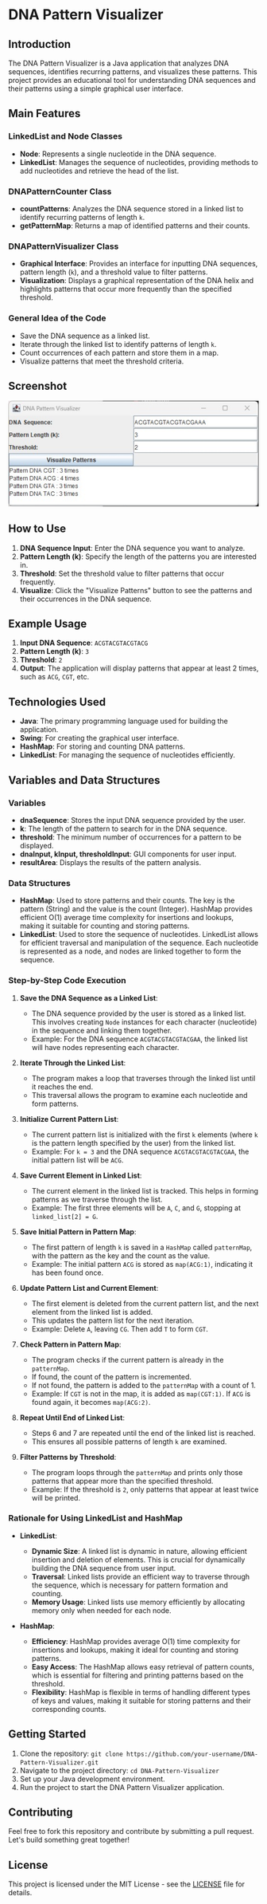 # DNA Pattern Visualizer

## Introduction
The DNA Pattern Visualizer is a Java application that analyzes DNA sequences, identifies recurring patterns, and visualizes these patterns. This project provides an educational tool for understanding DNA sequences and their patterns using a simple graphical user interface.

## Main Features
### LinkedList and Node Classes
- **Node**: Represents a single nucleotide in the DNA sequence.
- **LinkedList**: Manages the sequence of nucleotides, providing methods to add nucleotides and retrieve the head of the list.

### DNAPatternCounter Class
- **countPatterns**: Analyzes the DNA sequence stored in a linked list to identify recurring patterns of length `k`.
- **getPatternMap**: Returns a map of identified patterns and their counts.

### DNAPatternVisualizer Class
- **Graphical Interface**: Provides an interface for inputting DNA sequences, pattern length (`k`), and a threshold value to filter patterns.
- **Visualization**: Displays a graphical representation of the DNA helix and highlights patterns that occur more frequently than the specified threshold.

### General Idea of the Code
- Save the DNA sequence as a linked list.
- Iterate through the linked list to identify patterns of length `k`.
- Count occurrences of each pattern and store them in a map.
- Visualize patterns that meet the threshold criteria.

## Screenshot
![DNA Pattern Visualization](DNA_Pattern_Count_visualisation/Screenshot/DNA_Patern_Visualisation.jpg)

## How to Use
1. **DNA Sequence Input**: Enter the DNA sequence you want to analyze.
2. **Pattern Length (k)**: Specify the length of the patterns you are interested in.
3. **Threshold**: Set the threshold value to filter patterns that occur frequently.
4. **Visualize**: Click the "Visualize Patterns" button to see the patterns and their occurrences in the DNA sequence.

## Example Usage
1. **Input DNA Sequence**: `ACGTACGTACGTACG`
2. **Pattern Length (k)**: `3`
3. **Threshold**: `2`
4. **Output**: The application will display patterns that appear at least 2 times, such as `ACG`, `CGT`, etc.

## Technologies Used
- **Java**: The primary programming language used for building the application.
- **Swing**: For creating the graphical user interface.
- **HashMap**: For storing and counting DNA patterns.
- **LinkedList**: For managing the sequence of nucleotides efficiently.

## Variables and Data Structures
### Variables
- **dnaSequence**: Stores the input DNA sequence provided by the user.
- **k**: The length of the pattern to search for in the DNA sequence.
- **threshold**: The minimum number of occurrences for a pattern to be displayed.
- **dnaInput, kInput, thresholdInput**: GUI components for user input.
- **resultArea**: Displays the results of the pattern analysis.

### Data Structures
- **HashMap**: Used to store patterns and their counts. The key is the pattern (String) and the value is the count (Integer). HashMap provides efficient O(1) average time complexity for insertions and lookups, making it suitable for counting and storing patterns.
- **LinkedList**: Used to store the sequence of nucleotides. LinkedList allows for efficient traversal and manipulation of the sequence. Each nucleotide is represented as a node, and nodes are linked together to form the sequence.




### Step-by-Step Code Execution

1. **Save the DNA Sequence as a Linked List**:
    - The DNA sequence provided by the user is stored as a linked list. This involves creating `Node` instances for each character (nucleotide) in the sequence and linking them together.
    - Example: For the DNA sequence `ACGTACGTACGTACGAA`, the linked list will have nodes representing each character.

2. **Iterate Through the Linked List**:
    - The program makes a loop that traverses through the linked list until it reaches the end.
    - This traversal allows the program to examine each nucleotide and form patterns.

3. **Initialize Current Pattern List**:
    - The current pattern list is initialized with the first `k` elements (where `k` is the pattern length specified by the user) from the linked list.
    - Example: For `k = 3` and the DNA sequence `ACGTACGTACGTACGAA`, the initial pattern list will be `ACG`.

4. **Save Current Element in Linked List**:
    - The current element in the linked list is tracked. This helps in forming patterns as we traverse through the list.
    - Example: The first three elements will be `A`, `C`, and `G`, stopping at `linked_list[2] = G`.

5. **Save Initial Pattern in Pattern Map**:
    - The first pattern of length `k` is saved in a `HashMap` called `patternMap`, with the pattern as the key and the count as the value.
    - Example: The initial pattern `ACG` is stored as `map(ACG:1)`, indicating it has been found once.

6. **Update Pattern List and Current Element**:
    - The first element is deleted from the current pattern list, and the next element from the linked list is added.
    - This updates the pattern list for the next iteration.
    - Example: Delete `A`, leaving `CG`. Then add `T` to form `CGT`.

7. **Check Pattern in Pattern Map**:
    - The program checks if the current pattern is already in the `patternMap`.
    - If found, the count of the pattern is incremented.
    - If not found, the pattern is added to the `patternMap` with a count of 1.
    - Example: If `CGT` is not in the map, it is added as `map(CGT:1)`. If `ACG` is found again, it becomes `map(ACG:2)`.

8. **Repeat Until End of Linked List**:
    - Steps 6 and 7 are repeated until the end of the linked list is reached.
    - This ensures all possible patterns of length `k` are examined.

9. **Filter Patterns by Threshold**:
    - The program loops through the `patternMap` and prints only those patterns that appear more than the specified threshold.
    - Example: If the threshold is `2`, only patterns that appear at least twice will be printed.

### Rationale for Using LinkedList and HashMap

- **LinkedList**: 
    - **Dynamic Size**: A linked list is dynamic in nature, allowing efficient insertion and deletion of elements. This is crucial for dynamically building the DNA sequence from user input.
    - **Traversal**: Linked lists provide an efficient way to traverse through the sequence, which is necessary for pattern formation and counting.
    - **Memory Usage**: Linked lists use memory efficiently by allocating memory only when needed for each node.

- **HashMap**: 
    - **Efficiency**: HashMap provides average O(1) time complexity for insertions and lookups, making it ideal for counting and storing patterns.
    - **Easy Access**: The HashMap allows easy retrieval of pattern counts, which is essential for filtering and printing patterns based on the threshold.
    - **Flexibility**: HashMap is flexible in terms of handling different types of keys and values, making it suitable for storing patterns and their corresponding counts.


## Getting Started
1. Clone the repository: `git clone https://github.com/your-username/DNA-Pattern-Visualizer.git`
2. Navigate to the project directory: `cd DNA-Pattern-Visualizer`
3. Set up your Java development environment.
4. Run the project to start the DNA Pattern Visualizer application.

## Contributing
Feel free to fork this repository and contribute by submitting a pull request. Let's build something great together!

## License
This project is licensed under the MIT License - see the [LICENSE](LICENSE) file for details.

